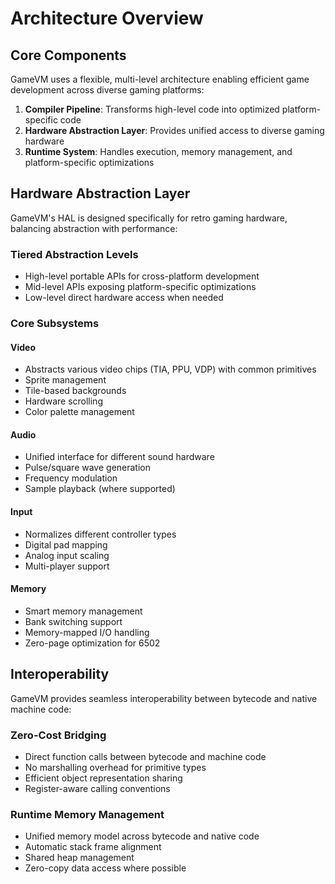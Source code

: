 # Architecture Overview

## Core Components

GameVM uses a flexible, multi-level architecture enabling efficient game development across diverse gaming platforms:

1. **Compiler Pipeline**: Transforms high-level code into optimized platform-specific code
2. **Hardware Abstraction Layer**: Provides unified access to diverse gaming hardware
3. **Runtime System**: Handles execution, memory management, and platform-specific optimizations

## Hardware Abstraction Layer

GameVM's HAL is designed specifically for retro gaming hardware, balancing abstraction with performance:

### Tiered Abstraction Levels
- High-level portable APIs for cross-platform development
- Mid-level APIs exposing platform-specific optimizations
- Low-level direct hardware access when needed

### Core Subsystems

#### Video
- Abstracts various video chips (TIA, PPU, VDP) with common primitives
- Sprite management
- Tile-based backgrounds
- Hardware scrolling
- Color palette management

#### Audio
- Unified interface for different sound hardware
- Pulse/square wave generation
- Frequency modulation
- Sample playback (where supported)

#### Input
- Normalizes different controller types
- Digital pad mapping
- Analog input scaling
- Multi-player support

#### Memory
- Smart memory management
- Bank switching support
- Memory-mapped I/O handling
- Zero-page optimization for 6502

## Interoperability

GameVM provides seamless interoperability between bytecode and native machine code:

### Zero-Cost Bridging
- Direct function calls between bytecode and machine code
- No marshalling overhead for primitive types
- Efficient object representation sharing
- Register-aware calling conventions

### Runtime Memory Management
- Unified memory model across bytecode and native code
- Automatic stack frame alignment
- Shared heap management
- Zero-copy data access where possible

